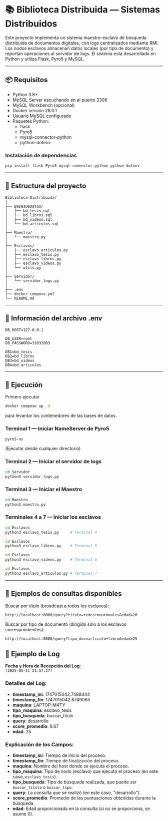 # 📚 Biblioteca Distribuida — Sistemas Distribuidos

Este proyecto implementa un sistema maestro-esclavo de búsqueda distribuida de documentos digitales, con logs centralizados mediante RMI. Los nodos esclavos almacenan datos locales (por tipo de documento) y reportan operaciones al servidor de logs. El sistema está desarrollado en Python y utiliza Flask, Pyro5 y MySQL.

---

## 📦 Requisitos

- Python 3.8+
- MySQL Server escuchando en el puerto 3306
- MySQL Workbench (opcional)
- Docker version 28.0.1
- Usuario MySQL configurado 
- Paquetes Python:
  - flask
  - Pyro5
  - mysql-connector-python
  - python-dotenv

### Instalación de dependencias

```bash
pip install flask Pyro5 mysql-connector-python python-dotenv
```

---

## 📁 Estructura del proyecto

```
Biblioteca-Distribuida/
│
├── BasesDeDatos/
│   ├── bd_tesis.sql
│   ├── bd_libros.sql
│   ├── bd_videos.sql
│   └── bd_articulos.sql
│
├── Maestro/
│   └── maestro.py
│
├── Esclavos/
│   ├── esclavo_articulos.py
│   ├── esclavo_tesis.py
│   ├── esclavo_libros.py
│   ├── esclavo_videos.py
│   └── utils.py
│
├── Servidor/
│   └── servidor_logs.py
│
├── .env 
├── docker-compose.yml
└── README.md

```

---

## 🧾 Información del archivo .env

```env
DB_HOST=127.0.0.1

DB_USER=root
DB_PASSWORD=31032003 

DB1=bd_tesis
DB2=bd_libros
DB3=bd_videos
DB4=bd_articulos

```

---

## 🚀 Ejecución

Primero ejecutar 
```bash
docker compose up -d  
``` 
para levantar los contenedores de las bases de datos.

### Terminal 1 — Iniciar NameServer de Pyro5

```bash
pyro5-ns
```
(Ejecutar desde cualquier directorio)

### Terminal 2 — Iniciar el servidor de logs

```bash
cd Servidor
python3 servidor_logs.py
```

### Terminal 3 — Iniciar el Maestro

```bash
cd Maestro
python3 maestro.py
```

### Terminales 4 a 7 — Iniciar los esclavos

```bash
cd Esclavos
python3 esclavo_tesis.py     # Terminal 4

cd Esclavos
python3 esclavo_libros.py    # Terminal 5

cd Esclavos
python3 esclavo_videos.py    # Terminal 6

cd Esclavos
python3 esclavo_articulos.py # Terminal 7
```

---

## 🔎 Ejemplos de consultas disponibles

Buscar por título (broadcast a todos los esclavos):

```
http://localhost:8000/query?titulo=redes+neuronales&edad=20
```

Buscar por tipo de documento (dirigido solo a los esclavos correspondientes):

```
http://localhost:8000/query?tipo_doc=articulo+libro&edad=25
```

## 🔎 Ejemplo de Log

**Fecha y Hora de Recepción del Log**:  
`[2025-05-11 21:57:27]`

### Detalles del Log:
- **timestamp_ini**: 1747015042.7488444
- **timestamp_fin**: 1747015042.8749065
- **maquina**: LAPTOP-M4TY
- **tipo_maquina**: esclavo_tesis
- **tipo_busqueda**: buscar_titulo
- **query**: desarrollo
- **score_promedio**: 6.67
- **edad**: 25

### Explicación de los Campos:
- **timestamp_ini**: Tiempo de inicio del proceso.
- **timestamp_fin**: Tiempo de finalización del proceso.
- **maquina**: Nombre del host donde se ejecuta el proceso.
- **tipo_maquina**: Tipo de nodo (esclavo) que ejecutó el proceso (en este caso, `esclavo_tesis`).
- **tipo_busqueda**: Tipo de búsqueda realizada, que puede ser `buscar_titulo` o `buscar_tipo`.
- **query**: La consulta que se realizó (en este caso, "desarrollo").
- **score_promedio**: Promedio de las puntuaciones obtenidas durante la búsqueda.
- **edad**: Edad proporcionada en la consulta (si no se proporciona, se asume 0).

 


